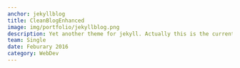 ```yaml
---
anchor: jekyllblog
title: CleanBlogEnhanced
image: img/portfolio/jekyllblog.png
description: Yet another theme for jekyll. Actually this is the current website itself. You can find the source code <a href="https://github.com/ShikherVerma/shikherverma.github.io">here</a>. This theme contains some major enhancements which are usually not present in other themes. You have blog post categories, blog is not the default landing page but a sub directory, google analytics, disque comments, read time estimation, jekyll collection for portfolio items, search, travis integration. I was earlier using Freelancer theme before I added blog to my website.
team: Single
date: Feburary 2016
category: WebDev
---
```

